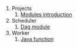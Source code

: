 1. Projects
   1. [Modules introduction](projects/modules-introduction.md)
2. Scheduler
   1. [Dag module](scheduler/dag-module.md)
3. Worker
   1. [Java function](worker/java-function.md)